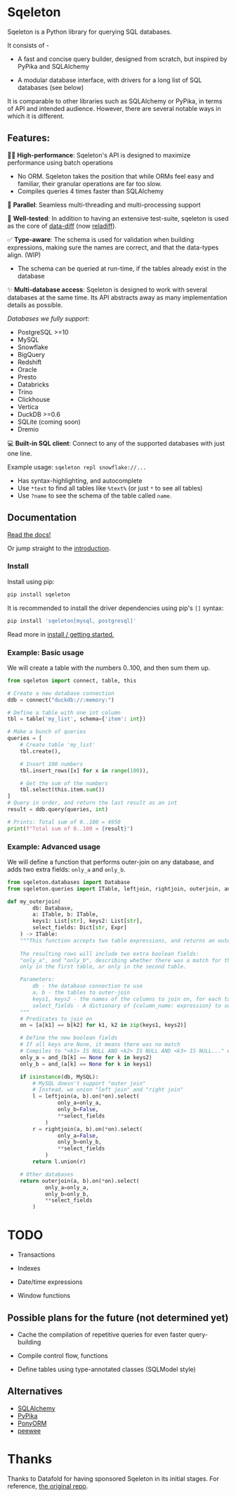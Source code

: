 # Sqeleton

Sqeleton is a Python library for querying SQL databases.

It consists of -

- A fast and concise query builder, designed from scratch, but inspired by PyPika and SQLAlchemy

- A modular database interface, with drivers for a long list of SQL databases (see below)

It is comparable to other libraries such as SQLAlchemy or PyPika, in terms of API and intended audience. However, there are several notable ways in which it is different. 

## **Features:**

🏃‍♂️ **High-performance**: Sqeleton's API is designed to maximize performance using batch operations

- No ORM. Sqeleton takes the position that while ORMs feel easy and familiar, their granular operations are far too slow.
- Compiles queries 4 times faster than SQLAlchemy

🙌 **Parallel**: Seamless multi-threading and multi-processing support

💖 **Well-tested**: In addition to having an extensive test-suite, sqeleton is used as the core of [data-diff](https://github.com/datafold/data-diff) (now [reladiff](https://github.com/erezsh/reladiff)).

✅ **Type-aware**: The schema is used for validation when building expressions, making sure the names are correct, and that the data-types align. (WIP)
    
- The schema can be queried at run-time, if the tables already exist in the database

✨ **Multi-database access**: Sqeleton is designed to work with several databases at the same time. Its API abstracts away as many implementation details as possible.

_Databases we fully support_:

- PostgreSQL >=10
- MySQL
- Snowflake
- BigQuery
- Redshift
- Oracle
- Presto
- Databricks
- Trino
- Clickhouse
- Vertica
- DuckDB >=0.6
- SQLite (coming soon)
- Dremio

💻 **Built-in SQL client**: Connect to any of the supported databases with just one line.

Example usage: `sqeleton repl snowflake://...`

- Has syntax-highlighting, and autocomplete
- Use `*text` to find all tables like `%text%` (or just `*` to see all tables)
- Use `?name` to see the schema of the table called `name`.

## Documentation

[Read the docs!](https://sqeleton.readthedocs.io)

Or jump straight to the [introduction](https://sqeleton.readthedocs.io/en/latest/intro.html).

### Install

Install using pip:

```bash
pip install sqeleton
```

It is recommended to install the driver dependencies using pip's `[]` syntax:

```bash
pip install 'sqeleton[mysql, postgresql]'
```

Read more in [install / getting started.](https://sqeleton.readthedocs.io/en/latest/install.html)

### Example: Basic usage

We will create a table with the numbers 0..100, and then sum them up.

```python
from sqeleton import connect, table, this

# Create a new database connection
ddb = connect("duckdb://:memory:")

# Define a table with one int column
tbl = table('my_list', schema={'item': int})

# Make a bunch of queries
queries = [
    # Create table 'my_list'
    tbl.create(),

    # Insert 100 numbers
    tbl.insert_rows([x] for x in range(100)),

    # Get the sum of the numbers
    tbl.select(this.item.sum())
]
# Query in order, and return the last result as an int
result = ddb.query(queries, int)    

# Prints: Total sum of 0..100 = 4950
print(f"Total sum of 0..100 = {result}")
```

### Example: Advanced usage

We will define a function that performs outer-join on any database, and adds two extra fields: `only_a` and `only_b`.

```python
from sqeleton.databases import Database
from sqeleton.queries import ITable, leftjoin, rightjoin, outerjoin, and_, Expr

def my_outerjoin(
        db: Database,
        a: ITable, b: ITable,
        keys1: List[str], keys2: List[str],
        select_fields: Dict[str, Expr]
    ) -> ITable:
    """This function accepts two table expressions, and returns an outer-join query.
    
    The resulting rows will include two extra boolean fields:
    "only_a", and "only_b", describing whether there was a match for that row 
    only in the first table, or only in the second table.

    Parameters:
        db - the database connection to use
        a, b - the tables to outer-join
        keys1, keys2 - the names of the columns to join on, for each table respectively
        select_fields - A dictionary of {column_name: expression} to select as a result of the outer-join
    """
    # Predicates to join on
    on = [a[k1] == b[k2] for k1, k2 in zip(keys1, keys2)]

    # Define the new boolean fields
    # If all keys are None, it means there was no match
    # Compiles to "<k1> IS NULL AND <k2> IS NULL AND <k3> IS NULL..." etc.
    only_a = and_(b[k] == None for k in keys2)
    only_b = and_(a[k] == None for k in keys1)

    if isinstance(db, MySQL):
        # MySQL doesn't support "outer join"
        # Instead, we union "left join" and "right join"
        l = leftjoin(a, b).on(*on).select(
                only_a=only_a,
                only_b=False,
                **select_fields
            )
        r = rightjoin(a, b).on(*on).select(
                only_a=False,
                only_b=only_b,
                **select_fields
            )
        return l.union(r)

    # Other databases
    return outerjoin(a, b).on(*on).select(
            only_a=only_a,
            only_b=only_b,
            **select_fields
        )
```



# TODO

- Transactions

- Indexes

- Date/time expressions

- Window functions

## Possible plans for the future (not determined yet)

- Cache the compilation of repetitive queries for even faster query-building

- Compile control flow, functions

- Define tables using type-annotated classes (SQLModel style)

## Alternatives

- [SQLAlchemy](https://www.sqlalchemy.org/)
- [PyPika](https://github.com/kayak/pypika)
- [PonyORM](https://ponyorm.org/)
- [peewee](https://github.com/coleifer/peewee)

# Thanks

Thanks to Datafold for having sponsored Sqeleton in its initial stages. For reference, [the original repo](https://github.com/datafold/sqeleton/).
